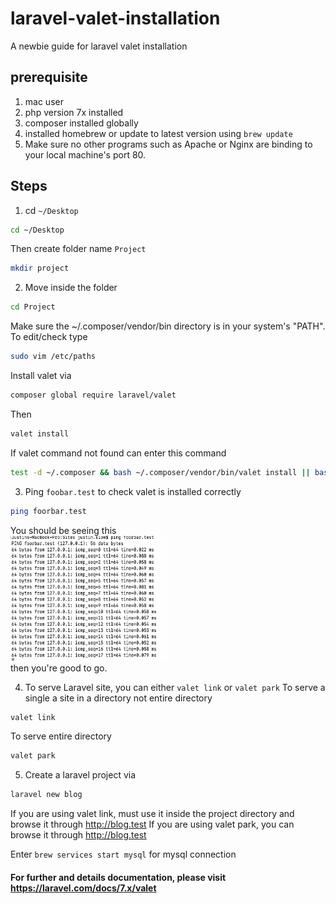 # laravel-valet-installation
A newbie guide for laravel valet installation

## prerequisite
1) mac user
2) php version 7x installed
3) composer installed globally
4) installed homebrew or update to latest version using `brew update`
5) Make sure no other programs such as Apache or Nginx are binding to your local machine's port 80.

## Steps
1) cd `~/Desktop`
```bash
cd ~/Desktop
```
Then create folder name `Project`
```bash
mkdir project
```

2) Move inside the folder
```bash
cd Project
```
Make sure the ~/.composer/vendor/bin directory is in your system's "PATH".
To edit/check type
```bash
sudo vim /etc/paths
```
Install valet via
```bash
composer global require laravel/valet
```
Then 
```bash
valet install
```

If valet command not found can enter this command 
```bash
test -d ~/.composer && bash ~/.composer/vendor/bin/valet install || bash ~/.config/composer/vendor/bin/valet install
```
 
3) Ping `foobar.test` to check valet is installed correctly
```bash
ping foorbar.test
```
You should be seeing this <br>
<img src="/sample.png" width="250px" height="200px" alt="My cool sample"/> <br>
then you're good to go.

4) To serve Laravel site, you can either `valet link` or `valet park`
To serve a single a site in a directory not entire directory
```bash
valet link
```
To serve entire directory
```bash
valet park
```

5) Create a laravel project via
```bash
laravel new blog
```
If you are using valet link, must use it inside the project directory and browse it through http://blog.test
If you are using valet park, you can browse it through http://blog.test

Enter `brew services start mysql` for mysql connection

#### For further and details documentation, please visit https://laravel.com/docs/7.x/valet

